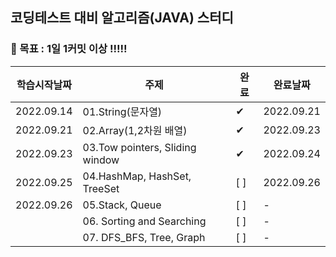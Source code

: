 ## 코딩테스트 대비 알고리즘(JAVA) 스터디

### 🚩 목표 : 1일 1커밋 이상 !!!!!

| 학습시작날짜     | 주제                              | 완료  | 완료날짜       |
|------------|---------------------------------|-----|------------|
| 2022.09.14 | 01.String(문자열)                  | ✔   | 2022.09.21 |
| 2022.09.21 | 02.Array(1,2차원 배열)              | ✔ | 2022.09.23 |
| 2022.09.23 | 03.Tow pointers, Sliding window | ✔ | 2022.09.24 |
| 2022.09.25 | 04.HashMap, HashSet, TreeSet    | [ ] | 2022.09.26 |
| 2022.09.26 | 05.Stack, Queue                 | [ ] | -          |
|            | 06. Sorting and Searching       | [ ] | -          |
|            | 07. DFS_BFS, Tree, Graph      | [ ] | -          |
